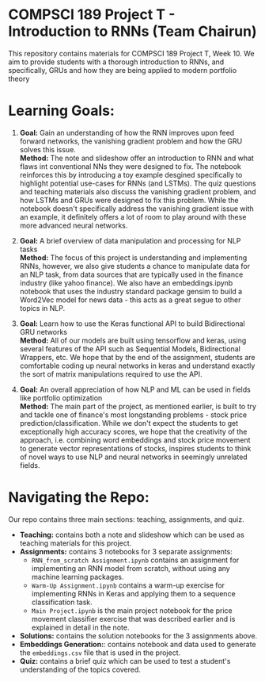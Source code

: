 # COMPSCI 189 Project T - Introduction to RNNs (Team Chairun) 
This repository contains materials for COMPSCI 189 Project T, Week 10. We aim to provide students with a thorough introduction to RNNs, and specifically, GRUs and how they are being applied to modern portfolio theory

# Learning Goals: 
1) **Goal:** Gain an understanding of how the RNN improves upon feed forward networks, the vanishing gradient problem and how the GRU solves this issue. <br>
   **Method:** The note and slideshow offer an introduction to RNN and what flaws int conventional NNs they were designed to fix. The notebook reinforces this by introducing a toy example desgined specifically to highlight potential use-cases for RNNs (and LSTMs). The quiz questions and teaching materials also discuss the vanishing gradient problem, and how LSTMs and GRUs were designed to fix this problem. While the notebook doesn't specifically address the vanishing gradient issue with an example, it definitely offers a lot of room to play around with these more advanced neural networks. 
   
2) **Goal:** A brief overview of data manipulation and processing for NLP tasks <br>
   **Method:** The focus of this project is understanding and implementing RNNs, however, we also give students a chance to manipulate data for an NLP task, from data sources that are typically used in the finance industry (like yahoo finance). We also have an embeddings.ipynb notebook that uses the industry standard package gensim to build a Word2Vec model for news data - this acts as a great segue to other topics in NLP. 

3) **Goal:** Learn how to use the Keras functional API to build Bidirectional GRU networks <br>
   **Method:** All of our models are built using tensorflow and keras, using several features of the API such as Sequential Models, Bidirectional Wrappers, etc. We hope that by the end of the assignment, students are comfortable coding up neural networks in keras and understand exactly the sort of matrix manipulations required to use the API.
   
4) **Goal:** An overall appreciation of how NLP and ML can be used in fields like portfolio optimization <br>
   **Method:** The main part of the project, as mentioned earlier, is built to try and tackle one of finance's most longstanding problems - stock price prediction/classification. While we don't expect the students to get exceptionally high accuracy scores, we hope that the creativity of the approach, i.e. combining word embeddings and stock price movement to generate vector representations of stocks, inspires students to think of novel ways to use NLP and neural networks in seemingly unrelated fields.

# Navigating the Repo: 
Our repo contains three main sections: teaching, assignments, and quiz.

- **Teaching:** contains both a note and slideshow which can be used as teaching materials for this project.
- **Assignments:** contains 3 notebooks for 3 separate assignments:
  - `RNN_from_scratch Assignment.ipynb` contains an assignment for implementing an RNN model from scratch, without using any machine learning packages.
  - `Warm-Up Assignment.ipynb` contains a warm-up exercise for implementing RNNs in Keras and applying them to a sequence classification task.
  - `Main Project.ipynb` is the main project notebook for the price movement classifier exercise that was described earlier and is explained in detail in the note.
- **Solutions:** contains the solution notebooks for the 3 assignments above.
- **Embeddings Generation:**: contains notebook and data used to generate the `embeddings.csv` file that is used in the project.
- **Quiz:** contains a brief quiz which can be used to test a student's understanding of the topics covered.
